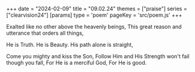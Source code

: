 +++
date = "2024-02-09"
title = "09.02.24"
themes = ["praise"]
series = ["clearvision24"]
[params]
  type = 'poem'
  pageKey = 'src/poem.js'
+++

Exalted like no other above the heavenly beings,
This great reason and utterance that orders all things,

He is Truth.
He is Beauty.
His path alone is straight,

Come you mighty and kiss the Son,
Follow Him and His Strength won't fail though you fall,
For He is a merciful God,
For He is good.
